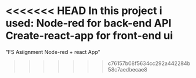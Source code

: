 <<<<<<< HEAD
In this project i used:
Node-red for back-end API
Create-react-app for front-end ui
=======
"FS Asiignment Node-red + react App" 
>>>>>>> c76157b08f5634cc292a442284b58c7aedbecae8
